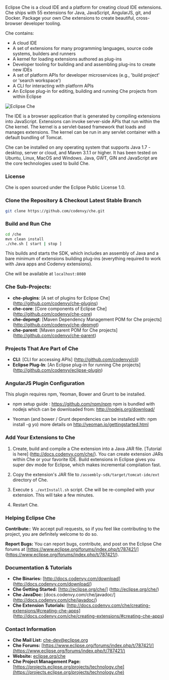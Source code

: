 Eclipse Che is a cloud IDE and a platform for creating cloud IDE extensions. Che ships with 55 extensions for Java, JavaScript, AngularJS, git, and Docker. Package your own Che extensions to create beautiful, cross-browser developer tooling.

Che contains:
* A cloud IDE
* A set of extensions for many programming languages, source code systems, builders and runners
* A kernel for loading extensions authored as plug-ins
* Developer tooling for building and and assembling plug-ins to create new IDEs
* A set of platform APIs for developer microservices (e.g., 'build project' or 'search workspace')
* A CLI for interacting with platform APIs
* An Eclipse plug-in for editing, building and running Che projects from within Eclipse


![Eclipse Che](http://docs.codenvy-stg.com/wp-content/uploads/eclipse-che.png "Eclipse Che")

The IDE is a browser application that is generated by compiling extensions into JavaScript. Extensions can invoke server-side APIs that run within the Che kernel. The kernel is a servlet-based framework that loads and manages extensions. The kernel can be run in any servlet container with a default bundling of Tomcat.

Che can be installed on any operating system that supports Java 1.7 - desktop, server or cloud, and Maven 3.1.1 or higher. It has been tested on Ubuntu, Linux, MacOS and Windows. Java, GWT, GIN and JavaScript are the core technologies used to build Che.

### License
Che is open sourced under the Eclipse Public License 1.0.

### Clone the Repository & Checkout Latest Stable Branch

```sh
git clone https://github.com/codenvy/che.git
```

### Build and Run Che
```sh
cd /che
mvn clean install
./che.sh [ start | stop ]
```

This builds and starts the SDK, which includes an assembly of Java and a bare minimum of extensions building plug-ins (everything required to work with Java apps and Codenvy extensions).

Che will be available at ```localhost:8080```

### Che Sub-Projects:
* **che-plugins**:             [A set of plugins for Eclipse Che] (http://github.com/codenvy/che-plugins)
* **che-core**:                [Core components of Eclipse Che] (http://github.com/codenvy/che-core)
* **che-depmgt**:              [Maven Dependency Management POM for Che projects] (http://github.com/codenvy/che-depmgt)
* **che-parent**:              [Maven parent POM for Che projects] (http://github.com/codenvy/che-parent)

### Projects That Are Part of Che
* **CLI**:                     [CLI for accessing APIs] (http://github.com/codenvy/cli)
* **Eclipse Plug-In**:         [An Eclipse plug-in for running Che projects] (http://github.com/codenvy/eclipse-plugin)

### AngularJS Plugin Configuration
This plugin requires npm, Yeoman, Bower and Grunt to be installed.

* npm setup guide : https://github.com/npm/npm
npm is bundled with nodejs which can be downloaded from: http://nodejs.org/download/

* Yeoman (and bower / Grunt dependencies can be installed with: npm install -g yo)
   more details on http://yeoman.io/gettingstarted.html

### Add Your Extensions to Che
1. Create, build and compile a Che extension into a Java JAR file. [Tutorial is here] (http://docs.codenvy.com/che/). You can create extension JARs within Che or your favorite IDE. Build extensions in Eclipse gives you super dev mode for Eclipse, which makes incremental compilation fast.

2. Copy the extension's JAR file to ```/assembly-sdk/target/tomcat-ide/ext``` directory of Che.  

3. Execute ```$ ./extInstall.sh``` script. Che will be re-compiled with your extension. This will take a few minutes.

4. Restart Che.

### Helping Eclipse Che

**Contribute:**: We accept pull requests, so if you feel like contributing to the project, you are definitely welcome to do so.

**Report Bugs:** You can report bugs, contribute, and post on the Eclipse Che forums at [https://www.eclipse.org/forums/index.php/t/787421/] (https://www.eclipse.org/forums/index.php/t/787421/). 

### Documentation & Tutorials
* **Che Binaries:** [http://docs.codenvy.com/download] (http://docs.codenvy.com/download/)
* **Che Getting Started:** [http://eclipse.org/che/] (http://eclipse.org/che/)
* **Che JavaDoc:** [docs.codenvy.com/che/javadoc/] (http://docs.codenvy.com/che/javadoc/)
* **Che Extension Tutorials:** [http://docs.codenvy.com/che/creating-extensions/#creating-che-apps] (http://docs.codenvy.com/che/creating-extensions/#creating-che-apps)


### Contact Information
* **Che Mail List:** [che-dev@eclipse.org](email:che-dev@eclipse.org)
* **Che Forums:** [https://www.eclipse.org/forums/index.php/t/787421/](https://www.eclipse.org/forums/index.php/t/787421/)
* **Website:** [eclipse.org/che](https://eclipse.org/che)
* **Che Project Management Page:** [https://projects.eclipse.org/projects/technology.che](https://projects.eclipse.org/projects/technology.che)

